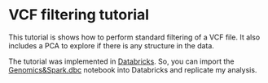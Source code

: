 # VCF filtering tutorial

This tutorial is shows how to perform standard filtering of a VCF file. It also includes a PCA to explore if there is any structure in the data.

The tutorial was implemented in [Databricks](https://community.cloud.databricks.com). So, you can import the [Genomics&Spark.dbc](Genomics&Spark.dbc) notebook into Databricks and replicate my analysis.
